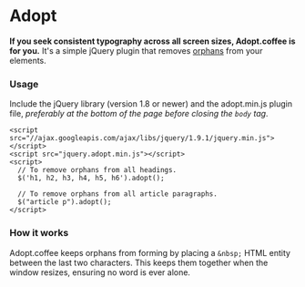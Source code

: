 # Adopt

**If you seek consistent typography across all screen sizes, Adopt.coffee is for you.** It's a simple jQuery plugin that removes
[orphans](http://www.fonts.com/content/learning/fontology/level-2/text-typography/rags-widows-orphans)
from your elements.

### Usage

Include the jQuery library (version 1.8 or newer) and the adopt.min.js
plugin file, *preferably at the bottom of the page before closing the
<code>body</code> tag*.

    <script src="//ajax.googleapis.com/ajax/libs/jquery/1.9.1/jquery.min.js"></script>
    <script src="jquery.adopt.min.js"></script>
    <script>
      // To remove orphans from all headings.
      $('h1, h2, h3, h4, h5, h6').adopt();

      // To remove orphans from all article paragraphs.
      $("article p").adopt();
    </script>

### How it works

Adopt.coffee keeps orphans from forming by placing a <code>\&nbsp;</code> HTML entity
between the last two characters. This keeps them together when the
window resizes, ensuring no word is ever alone.
